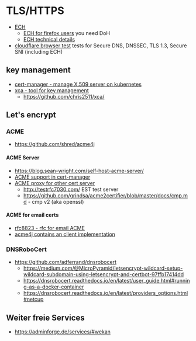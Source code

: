 # TLS/HTTPS

* [ECH](https://blog.cloudflare.com/encrypted-client-hello)
  + [ECH for firefox users](https://support.mozilla.org/en-US/kb/faq-encrypted-client-hello) you need DoH
  + [ECH technical details](https://wiki.mozilla.org/Security/Encrypted_Client_Hello)
* [cloudflare browser test](https://www.cloudflare.com/de-de/ssl/encrypted-sni/) tests for Secure DNS, DNSSEC, TLS 1.3, Secure SNI (including ECH)

## key management

* [cert-manager - manage X.509 server on kubernetes](https://cert-manager.io/)
* [xca - tool for key management](https://www.hohnstaedt.de/xca/index.php/documentation/manual)
  + https://github.com/chris2511/xca/

## Let's encrypt

### ACME

* https://github.com/shred/acme4j

#### ACME Server

* https://blog.sean-wright.com/self-host-acme-server/
* [ACME support in cert-manager](https://cert-manager.io/docs/configuration/acme/)
* [ACME proxy for other cert server](https://github.com/grindsa/acme2certifier)
  + http://testrfc7030.com/ EST test server
  + https://github.com/grindsa/acme2certifier/blob/master/docs/cmp.md - cmp v2 (aka openssl)

#### ACME for email certs

* [rfc8823 - rfc for email ACME](https://datatracker.ietf.org/doc/rfc8823/)
* [acme4j contains an client implementation](https://shredzone.org/maven/acme4j/challenge/email-reply-00.html)

### DNSRoboCert

* https://github.com/adferrand/dnsrobocert
  + https://medium.com/@MicroPyramid/letsencrypt-wildcard-setup-wildcard-subdomain-using-letsencrypt-and-certbot-97ffb17414dd
  + https://dnsrobocert.readthedocs.io/en/latest/user_guide.html#running-as-a-docker-container
  + https://dnsrobocert.readthedocs.io/en/latest/providers_options.html#netcup

## Weiter freie Services

* https://adminforge.de/services/#wekan
